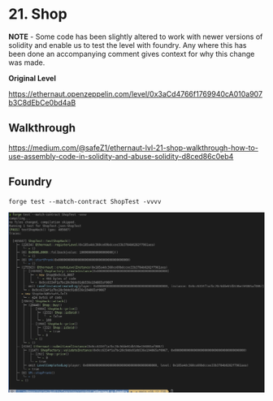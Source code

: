 # 21. Shop

**NOTE** - Some code has been slightly altered to work with newer versions of solidity and enable us to test the level with foundry. Any where this has been done an accompanying comment gives context for why this change was made. 

**Original Level**

https://ethernaut.openzeppelin.com/level/0x3aCd4766f1769940cA010a907b3C8dEbCe0bd4aB

## Walkthrough

https://medium.com/@safeZ1/ethernaut-lvl-21-shop-walkthrough-how-to-use-assembly-code-in-solidity-and-abuse-solidity-d8ced86c0eb4

## Foundry 

```
forge test --match-contract ShopTest -vvvv
```

![alt text](https://github.com/ciaranmcveigh5/ethernaut-x-foundry/blob/main/img/Shop.png?raw=true)
